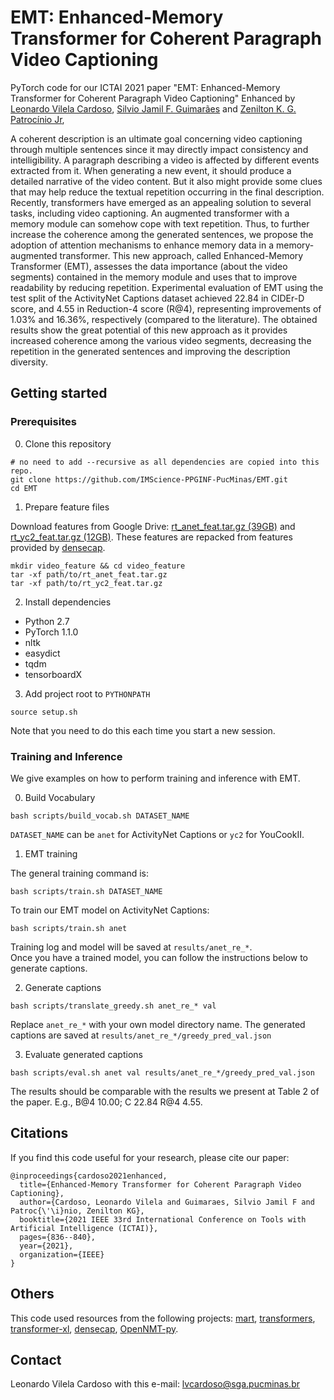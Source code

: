 EMT: Enhanced-Memory Transformer for Coherent Paragraph Video Captioning
=====
PyTorch code for our ICTAI 2021 paper "EMT: Enhanced-Memory Transformer for Coherent Paragraph Video Captioning" Enhanced
by [Leonardo Vilela Cardoso](http://lattes.cnpq.br/6741312586742178), [Silvio Jamil F. Guimarães](http://lattes.cnpq.br/8522089151904453) and 
[Zenilton K. G. Patrocínio Jr](http://lattes.cnpq.br/8895634496108399), 


A coherent description is an ultimate goal concerning video captioning through multiple sentences since it may directly impact consistency and intelligibility. A paragraph describing a video is affected by different events extracted from it. When generating a new event, it should produce a detailed narrative of the video content. But it also might provide some clues that may help reduce the textual repetition occurring in the final description. Recently, transformers have emerged as an appealing solution to several tasks, including video captioning. An augmented transformer with a memory module can somehow cope with text repetition. Thus, to further increase the coherence among the generated sentences, we propose the adoption of attention mechanisms to enhance memory data in a memory-augmented transformer. This new approach, called Enhanced-Memory Transformer (EMT), assesses the data importance (about the video segments) contained in the memory module and uses that to improve readability by reducing repetition. Experimental evaluation of EMT using the test split of the ActivityNet Captions dataset achieved 22.84 in CIDEr-D score, and 4.55 in Reduction-4 score (R@4), representing improvements of 1.03\% and 16.36\%, respectively (compared to the literature). The obtained results show the great potential of this new approach as it provides increased coherence among the various video segments, decreasing the repetition in the generated sentences and improving the description diversity.

## Getting started
### Prerequisites
0. Clone this repository
```
# no need to add --recursive as all dependencies are copied into this repo.
git clone https://github.com/IMScience-PPGINF-PucMinas/EMT.git
cd EMT
```

1. Prepare feature files

Download features from Google Drive: [rt_anet_feat.tar.gz (39GB)](https://drive.google.com/file/d/1mbTmMOFWcO30PIcuSpYiZ1rqoy5ltE3A/view?usp=sharing) 
and [rt_yc2_feat.tar.gz (12GB)](https://drive.google.com/file/d/1mj76DwNexFCYovUt8BREeHccQn_z_By9/view?usp=sharing).
These features are repacked from features provided by [densecap](https://github.com/salesforce/densecap#annotation-and-feature). 
```
mkdir video_feature && cd video_feature
tar -xf path/to/rt_anet_feat.tar.gz 
tar -xf path/to/rt_yc2_feat.tar.gz 
```

2. Install dependencies
- Python 2.7
- PyTorch 1.1.0
- nltk
- easydict
- tqdm
- tensorboardX

3. Add project root to `PYTHONPATH`
```
source setup.sh
```
Note that you need to do this each time you start a new session.


### Training and Inference
We give examples on how to perform training and inference with EMT.

0. Build Vocabulary
```
bash scripts/build_vocab.sh DATASET_NAME
```
`DATASET_NAME` can be `anet` for ActivityNet Captions or `yc2` for YouCookII.


1. EMT training

The general training command is:
```
bash scripts/train.sh DATASET_NAME
```

To train our EMT model on ActivityNet Captions:
```
bash scripts/train.sh anet
```

Training log and model will be saved at `results/anet_re_*`.  
Once you have a trained model, you can follow the instructions below to generate captions. 


2. Generate captions 
```
bash scripts/translate_greedy.sh anet_re_* val
```
Replace `anet_re_*` with your own model directory name. 
The generated captions are saved at `results/anet_re_*/greedy_pred_val.json`


3. Evaluate generated captions
```
bash scripts/eval.sh anet val results/anet_re_*/greedy_pred_val.json
```
The results should be comparable with the results we present at Table 2 of the paper. 
E.g., B@4 10.00; C 22.84 R@4 4.55.

## Citations
If you find this code useful for your research, please cite our paper:
```
@inproceedings{cardoso2021enhanced,
  title={Enhanced-Memory Transformer for Coherent Paragraph Video Captioning},
  author={Cardoso, Leonardo Vilela and Guimaraes, Silvio Jamil F and Patroc{\'\i}nio, Zenilton KG},
  booktitle={2021 IEEE 33rd International Conference on Tools with Artificial Intelligence (ICTAI)},
  pages={836--840},
  year={2021},
  organization={IEEE}
}
```

## Others
This code used resources from the following projects: 
[mart](https://github.com/jayleicn/recurrent-transformer),
[transformers](https://github.com/huggingface/transformers), 
[transformer-xl](https://github.com/kimiyoung/transformer-xl), 
[densecap](https://github.com/salesforce/densecap),
[OpenNMT-py](https://github.com/OpenNMT/OpenNMT-py).

## Contact
Leonardo Vilela Cardoso with this e-mail: lvcardoso@sga.pucminas.br


